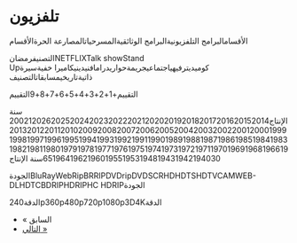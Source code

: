 # تلفزيون

الأقسامالبرامج التلفزيونيةالبرامج الوثائقيةالمسرحياتالمصارعة الحرةالأقسام

التصنيفرمضانNETFLIXTalk showStand Upكوميديترفيهياجتماعيجريمةحواريدرامافنيدينيكاميرا خفيةسيرة ذاتيةتاريخيمسابقاتالتصنيف

التقييم+1+2+3+4+5+6+7+8+9التقييم

سنة الإنتاج20021202620252024202320222021202020192018201720162015201420132012201120102009200820072006200520042003200220012000199919981997199619951994199319921991199019891988198719861985198419831982198119801979197819771976197519741973197219711970196919681966196519641962196019551953194819431942194030سنة الإنتاج

الجودةBluRayWebRipBRRIPDVDripDVDSCRHDHDTSHDTVCAMWEB-DLHDTCBDRIPHDRIPHC HDRIPالجودة

الدقة240p360p480p720p1080p3D4Kالدقة

- « السابق
- [التالي »](https://ak.sv/shows?page=2)